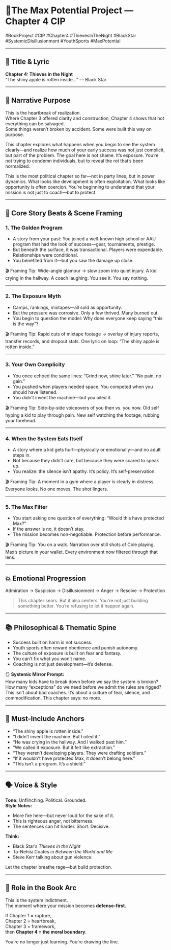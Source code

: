 # 📘The Max Potential Project — Chapter 4 CIP

#BookProject #CIP #Chapter4 #ThievesInTheNight #BlackStar #SystemicDisillusionment #YouthSports #MaxPotential

---

## 🎵 Title & Lyric
**Chapter 4: Thieves in the Night**  
“The shiny apple is rotten inside…” — Black Star

---

## 🎯 Narrative Purpose

This is the heartbreak of realization.  
Where Chapter 3 offered clarity and construction, Chapter 4 shows that not everything can be salvaged.  
Some things weren’t broken by accident. Some were built this way on purpose.

This chapter explores what happens when you begin to see the system clearly—and realize how much of your early success was not just complicit, but part of the problem. The goal here is not shame. It’s exposure. You’re not trying to condemn individuals, but to reveal the rot that’s been normalized.

This is the most political chapter so far—not in party lines, but in power dynamics. What looks like development is often exploitation. What looks like opportunity is often coercion. You’re beginning to understand that your mission is not just to coach—but to protect.

---

## 🔑 Core Story Beats & Scene Framing

### 1. The Golden Program

- A story from your past: You joined a well-known high school or AAU program that had the look of success—gear, tournaments, prestige.
- But beneath the surface, it was transactional. Players were expendable. Relationships were conditional.
- You benefited from it—but you saw the damage up close.

🎬 Framing Tip: Wide-angle glamour → slow zoom into quiet injury. A kid crying in the hallway. A coach laughing. You see it. You say nothing.

---

### 2. The Exposure Myth

- Camps, rankings, mixtapes—all sold as opportunity.
- But the pressure was corrosive. Only a few thrived. Many burned out.
- You begin to question the model: Why does everyone keep saying “this is the way”?

🎬 Framing Tip: Rapid cuts of mixtape footage → overlay of injury reports, transfer records, and dropout stats. One lyric on loop: “The shiny apple is rotten inside.”

---

### 3. Your Own Complicity

- You once echoed the same lines: “Grind now, shine later.” “No pain, no gain.”
- You pushed when players needed space. You competed when you should have listened.
- You didn’t invent the machine—but you oiled it.

🎬 Framing Tip: Side-by-side voiceovers of you then vs. you now. Old self hyping a kid to play through pain. New self watching the footage, rubbing your forehead.

---

### 4. When the System Eats Itself

- A story where a kid gets hurt—physically or emotionally—and no adult steps in.
- Not because they didn’t care, but because they were scared to speak up.
- You realize: the silence isn’t apathy. It’s policy. It’s self-preservation.

🎬 Framing Tip: A moment in a gym where a player is clearly in distress. Everyone looks. No one moves. The shot lingers.

---

### 5. The Max Filter

- You start asking one question of everything: “Would this have protected Max?”
- If the answer is no, it doesn’t stay.
- The mission becomes non-negotiable. Protection before performance.

🎬 Framing Tip: You on a walk. Narration over still shots of Cole playing. Max’s picture in your wallet. Every environment now filtered through that lens.

---

## 💥 Emotional Progression

Admiration → Suspicion → Disillusionment → Anger → Resolve → Protection  
> This chapter sears. But it also centers. You’re not just building something better. You’re refusing to let it happen again.

---

## 📚 Philosophical & Thematic Spine

- Success built on harm is not success.  
- Youth sports often reward obedience and punish autonomy.  
- The culture of exposure is built on fear and fantasy.  
- You can’t fix what you won’t name.  
- Coaching is not just development—it’s defense.

🪞 **Systemic Mirror Prompt:**  
How many kids have to break down before we say the system is broken? How many “exceptions” do we need before we admit the rules are rigged? This isn’t about bad coaches. It’s about a culture of fear, silence, and commodification. This chapter says: no more.

---

## 📌 Must-Include Anchors

- “The shiny apple is rotten inside.”  
- “I didn’t invent the machine. But I oiled it.”  
- “He was crying in the hallway. And I walked past him.”  
- “We called it exposure. But it felt like extraction.”  
- “They weren’t developing players. They were drafting soldiers.”  
- “If it wouldn’t have protected Max, it doesn’t belong here.”  
- “This isn’t a program. It’s a shield.”

---

## 🗣️ Voice & Style

**Tone:** Unflinching. Political. Grounded.  
**Style Notes:**  
- More fire here—but never loud for the sake of it.  
- This is righteous anger, not bitterness.  
- The sentences can hit harder. Short. Decisive.

**Think:**  
- Black Star’s *Thieves in the Night*  
- Ta-Nehisi Coates in *Between the World and Me*  
- Steve Kerr talking about gun violence

Let the chapter breathe rage—but build protection.

---

## 🧩 Role in the Book Arc

This is the system indictment.  
The moment where your mission becomes **defense-first**.  

If Chapter 1 = rupture,  
Chapter 2 = heartbreak,  
Chapter 3 = framework,  
then **Chapter 4 = the moral boundary**.

You’re no longer just learning. You’re drawing the line.